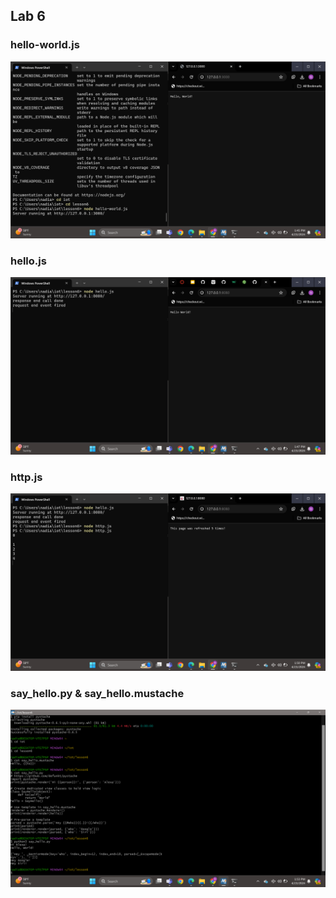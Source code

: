 ## Lab 6

### hello-world.js

![Fig1](images/Screenshot(213).png)


### hello.js

![Fig2](images/Screenshot(216).png)

### http.js

![Fig3](images/Screenshot(217).png)

### say_hello.py & say_hello.mustache

![Fig4](images/Screenshot(219).png)



